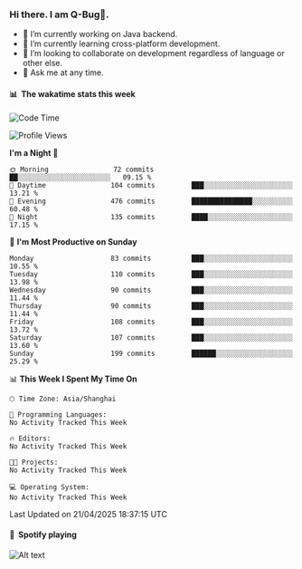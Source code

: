 ### Hi there. I am Q-Bug🐞.

- 🔭 I’m currently working on Java backend.
- 🌱 I’m currently learning cross-platform development.
- 👯 I’m looking to collaborate on development regardless of language or other else.
- 💬 Ask me at any time.

#### 📊 &nbsp;**The wakatime stats this week**  
<!--START_SECTION:waka-->
![Code Time](http://img.shields.io/badge/Code%20Time-313%20hrs%2021%20mins-blue)

![Profile Views](http://img.shields.io/badge/Profile%20Views-0-blue)

**I'm a Night 🦉** 

```text
🌞 Morning                72 commits          ██░░░░░░░░░░░░░░░░░░░░░░░   09.15 % 
🌆 Daytime                104 commits         ███░░░░░░░░░░░░░░░░░░░░░░   13.21 % 
🌃 Evening                476 commits         ███████████████░░░░░░░░░░   60.48 % 
🌙 Night                  135 commits         ████░░░░░░░░░░░░░░░░░░░░░   17.15 % 
```
📅 **I'm Most Productive on Sunday** 

```text
Monday                   83 commits          ███░░░░░░░░░░░░░░░░░░░░░░   10.55 % 
Tuesday                  110 commits         ███░░░░░░░░░░░░░░░░░░░░░░   13.98 % 
Wednesday                90 commits          ███░░░░░░░░░░░░░░░░░░░░░░   11.44 % 
Thursday                 90 commits          ███░░░░░░░░░░░░░░░░░░░░░░   11.44 % 
Friday                   108 commits         ███░░░░░░░░░░░░░░░░░░░░░░   13.72 % 
Saturday                 107 commits         ███░░░░░░░░░░░░░░░░░░░░░░   13.60 % 
Sunday                   199 commits         ██████░░░░░░░░░░░░░░░░░░░   25.29 % 
```


📊 **This Week I Spent My Time On** 

```text
🕑︎ Time Zone: Asia/Shanghai

💬 Programming Languages: 
No Activity Tracked This Week

🔥 Editors: 
No Activity Tracked This Week

🐱‍💻 Projects: 
No Activity Tracked This Week

💻 Operating System: 
No Activity Tracked This Week
```


 Last Updated on 21/04/2025 18:37:15 UTC
<!--END_SECTION:waka-->

#### 🎵 &nbsp;**Spotify playing**  
![Alt text](https://spotify-recently-played-readme.vercel.app/api?user=e5y1o4x7kdt9kf2blu4wvmb4s&unique={true|1|on|yes})
